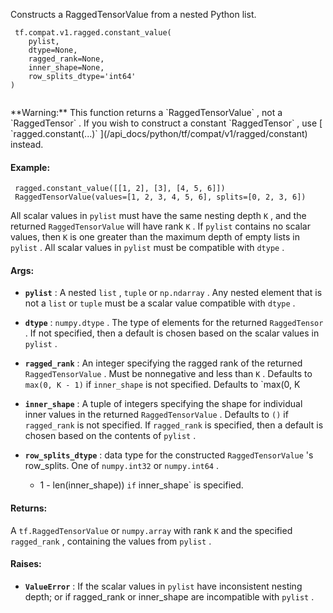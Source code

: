Constructs a RaggedTensorValue from a nested Python list.



```
 tf.compat.v1.ragged.constant_value(
    pylist,
    dtype=None,
    ragged_rank=None,
    inner_shape=None,
    row_splits_dtype='int64'
)
 
```


<aside class="warning">**Warning:**  This function returns a  `RaggedTensorValue` , not a  `RaggedTensor` .
If you wish to construct a constant  `RaggedTensor` , use
[ `ragged.constant(...)` ](/api_docs/python/tf/compat/v1/ragged/constant) instead.</aside>


#### Example:


```
 ragged.constant_value([[1, 2], [3], [4, 5, 6]]) 
 RaggedTensorValue(values=[1, 2, 3, 4, 5, 6], splits=[0, 2, 3, 6]) 

```

All scalar values in  `pylist`  must have the same nesting depth  `K` , and the
returned  `RaggedTensorValue`  will have rank  `K` .  If  `pylist`  contains no
scalar values, then  `K`  is one greater than the maximum depth of empty lists
in  `pylist` .  All scalar values in  `pylist`  must be compatible with  `dtype` .



#### Args:

- **`pylist`** : A nested  `list` ,  `tuple`  or  `np.ndarray` .  Any nested element that
is not a  `list`  or  `tuple`  must be a scalar value compatible with  `dtype` .

- **`dtype`** :  `numpy.dtype` .  The type of elements for the returned  `RaggedTensor` .
If not specified, then a default is chosen based on the scalar values in
 `pylist` .

- **`ragged_rank`** : An integer specifying the ragged rank of the returned
 `RaggedTensorValue` .  Must be nonnegative and less than  `K` . Defaults to
 `max(0, K - 1)`  if  `inner_shape`  is not specified.  Defaults to `max(0, K


- **`inner_shape`** : A tuple of integers specifying the shape for individual inner
values in the returned  `RaggedTensorValue` .  Defaults to  `()`  if
 `ragged_rank`  is not specified.  If  `ragged_rank`  is specified, then a
default is chosen based on the contents of  `pylist` .

- **`row_splits_dtype`** : data type for the constructed  `RaggedTensorValue` 's
row_splits.  One of  `numpy.int32`  or  `numpy.int64` .


    - 1 - len(inner_shape)) `if` inner_shape` is specified.



#### Returns:
A  `tf.RaggedTensorValue`  or  `numpy.array`  with rank  `K`  and the specified
 `ragged_rank` , containing the values from  `pylist` .



#### Raises:

- **`ValueError`** : If the scalar values in  `pylist`  have inconsistent nesting
depth; or if ragged_rank or inner_shape are incompatible with  `pylist` .

